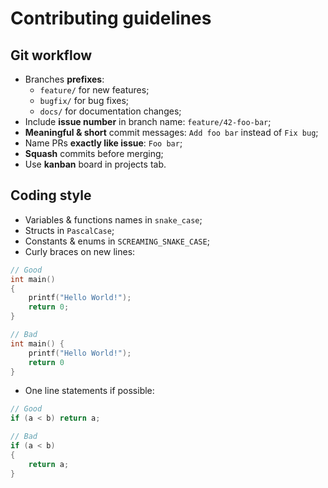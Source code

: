 # Contributing guidelines

## Git workflow

- Branches **prefixes**:
    - `feature/` for new features;
    - `bugfix/` for bug fixes;
    - `docs/` for documentation changes;
- Include **issue number** in branch name: `feature/42-foo-bar`;
- **Meaningful & short** commit messages: `Add foo bar` instead of `Fix bug`;
- Name PRs **exactly like issue**: `Foo bar`;
- **Squash** commits before merging;
- Use **kanban** board in projects tab.

## Coding style

- Variables & functions names in `snake_case`;
- Structs in `PascalCase`;
- Constants & enums in `SCREAMING_SNAKE_CASE`;
- Curly braces on new lines:

```c
// Good
int main()
{
    printf("Hello World!");
    return 0;
}

// Bad
int main() {
    printf("Hello World!");
    return 0
}
```

- One line statements if possible:

```c
// Good
if (a < b) return a;

// Bad
if (a < b)
{
    return a;
}
```
